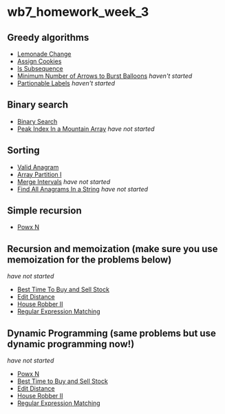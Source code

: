 # wb7_homework_week_3
## Greedy algorithms 
* [Lemonade Change](https://leetcode.com/problems/lemonade-change) 
* [Assign Cookies](https://leetcode.com/problems/assign-cookies) 
* [Is Subsequence](https://leetcode.com/problems/is-subsequence) 
* [Minimum Number of Arrows to Burst Balloons](https://leetcode.com/problems/minimum-number-of-arrows-to-burst-balloons) *haven't started*
* [Partionable Labels](​https://leetcode.com/problems/partition-labels) *haven't started*

## Binary search 
* [Binary Search](https://leetcode.com/problems/binary-search) 
* [Peak Index In a Mountain Array](https://leetcode.com/problems/peak-index-in-a-mountain-array) *have not started*

## Sorting
* [Valid Anagram](https://leetcode.com/problems/valid-anagram) 
* [Array Partition I](https://leetcode.com/problems/array-partition-i) 
* [Merge Intervals](https://leetcode.com/problems/merge-intervals) *have not started*
* [Find All Anagrams In a String](https://leetcode.com/problems/find-all-anagrams-in-a-string) *have not started*

## Simple recursion
* [Powx N](https://leetcode.com/problems/powx-n)

## Recursion and memoization (make sure you use memoization for the problems below)
*have not started*
* [Best Time To Buy and Sell Stock](https://leetcode.com/problems/best-time-to-buy-and-sell-stock)
* [Edit Distance](https://leetcode.com/problems/edit-distance)
* [House Robber II](https://leetcode.com/problems/house-robber-ii)
* [Regular Expression Matching](https://leetcode.com/problems/regular-expression-matching/)

## Dynamic Programming (same problems but use dynamic programming now!)
*have not started*
* [Powx N](https://leetcode.com/problems/powx-n)
* [Best Time to Buy and Sell Stock](https://leetcode.com/problems/best-time-to-buy-and-sell-stock)
* [Edit Distance](https://leetcode.com/problems/edit-distance)
* [House Robber II](https://leetcode.com/problems/house-robber-ii)
* [Regular Expression Matching](https://leetcode.com/problems/regular-expression-matching/)
